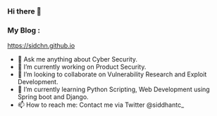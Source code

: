 ### Hi there 👋

### My Blog : 
https://sidchn.github.io

- 💬 Ask me anything about Cyber Security.
- 🔭 I’m currently working on Product Security.
- 👯 I’m looking to collaborate on Vulnerability Research and Exploit Development.
- 🌱 I’m currently learning Python Scripting, Web Development using Spring boot and Django.
- 📫 How to reach me: Contact me via Twitter @siddhantc_
 

<!--
**sidchn/sidchn** is a ✨ _special_ ✨ repository because its `README.md` (this file) appears on your GitHub profile.

Here are some ideas to get you started:




- 🤔 I’m looking for help with ...
- 💬 Ask me about ...

- 😄 Pronouns: ...
- ⚡ Fun fact: ...
-->

